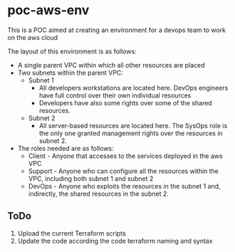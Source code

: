 # poc-aws-env

This is a POC aimed at creating an environment for a devops team to work on the aws cloud
 
The layout of this environment is as follows:
 
* A single parent VPC within which all other resources are placed
* Two subnets within the parent VPC:
   - Subnet 1
      * All developers workstations are located here. DevOps engineers have full control over their own individual resources
      * Developers have also some rights over some of the shared resources.
   - Subnet 2
      * All server-based resources are located here. The SysOps role is the only one granted management rights over the resources in subnet 2.
* The roles needed are as follows:
   - Client - Anyone that accesses to the services deployed in the aws VPC
   - Support - Anyone who can configure all the resources within the VPC, including both subnet 1 and subnet 2
   - DevOps - Anyone who exploits the resources in the subnet 1 and, indirectly, the shared resources in the subnet 2.
 
 ## ToDo

1. Upload the current Terraform scripts
2. Update the code according the code terraform naming and syntax
